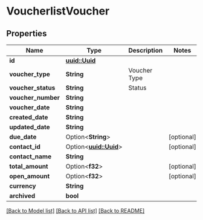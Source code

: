 # VoucherlistVoucher

## Properties

Name | Type | Description | Notes
------------ | ------------- | ------------- | -------------
**id** | [**uuid::Uuid**](uuid::Uuid.md) |  | 
**voucher_type** | **String** | Voucher Type | 
**voucher_status** | **String** | Status | 
**voucher_number** | **String** |  | 
**voucher_date** | **String** |  | 
**created_date** | **String** |  | 
**updated_date** | **String** |  | 
**due_date** | Option<**String**> |  | [optional]
**contact_id** | Option<[**uuid::Uuid**](uuid::Uuid.md)> |  | [optional]
**contact_name** | **String** |  | 
**total_amount** | Option<**f32**> |  | [optional]
**open_amount** | Option<**f32**> |  | [optional]
**currency** | **String** |  | 
**archived** | **bool** |  | 

[[Back to Model list]](../README.md#documentation-for-models) [[Back to API list]](../README.md#documentation-for-api-endpoints) [[Back to README]](../README.md)


